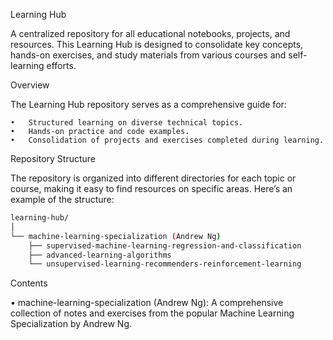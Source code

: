 Learning Hub

A centralized repository for all educational notebooks, projects, and resources. This Learning Hub is designed to consolidate key concepts, hands-on exercises, 
and study materials from various courses and self-learning efforts.

Overview

The Learning Hub repository serves as a comprehensive guide for:

	•	Structured learning on diverse technical topics.
	•	Hands-on practice and code examples.
	•	Consolidation of projects and exercises completed during learning.

Repository Structure

The repository is organized into different directories for each topic or course, making it easy to find resources on specific areas. Here’s an example of the structure:

``` bash
learning-hub/
│
└── machine-learning-specialization (Andrew Ng)
    ├── supervised-machine-learning-regression-and-classification
    ├── advanced-learning-algorithms
    └── unsupervised-learning-recommenders-reinforcement-learning

```
Contents

• machine-learning-specialization (Andrew Ng): A comprehensive collection of notes and exercises from the popular Machine Learning Specialization by Andrew Ng. 
